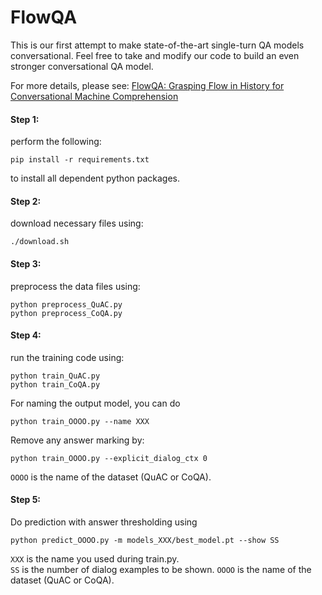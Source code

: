 # FlowQA

This is our first attempt to make state-of-the-art single-turn QA models conversational.
Feel free to take and modify our code to build an even stronger conversational QA model.

For more details, please see: [FlowQA: Grasping Flow in History for Conversational Machine Comprehension](https://arxiv.org/abs/1810.06683)

#### Step 1:
perform the following:
```shell
pip install -r requirements.txt
```
to install all dependent python packages.

#### Step 2:
download necessary files using:
```shell
./download.sh
```

#### Step 3:
preprocess the data files using:
```shell
python preprocess_QuAC.py
python preprocess_CoQA.py
```

#### Step 4:
run the training code using:
```shell
python train_QuAC.py
python train_CoQA.py
```
For naming the output model, you can do
```shell
python train_OOOO.py --name XXX
```
Remove any answer marking by:
```shell
python train_OOOO.py --explicit_dialog_ctx 0
```
`OOOO` is the name of the dataset (QuAC or CoQA).

#### Step 5:
Do prediction with answer thresholding using
```shell
python predict_OOOO.py -m models_XXX/best_model.pt --show SS
```
`XXX` is the name you used during train.py.  
`SS` is the number of dialog examples to be shown.
`OOOO` is the name of the dataset (QuAC or CoQA).
